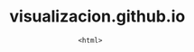 # visualizacion.github.io

                     <html>
<head>
  <script src="https://cdn.anychart.com/releases/v8/js/anychart-base.min.js"></script>
  <script src="https://cdn.anychart.com/releases/v8/js/anychart-ui.min.js"></script>
  <script src="https://cdn.anychart.com/releases/v8/js/anychart-exports.min.js"></script>
  <script src="https://cdn.anychart.com/releases/v8/js/anychart-circle-packing.min.js"></script>
  <script src="https://cdn.anychart.com/releases/v8/js/anychart-data-adapter.min.js"></script>
  <script src="https://cdn.anychart.com/releases/v8/themes/dark_blue.min.js"></script>
  <link href="https://cdn.anychart.com/releases/v8/css/anychart-ui.min.css" type="text/css" rel="stylesheet">
  <link href="https://cdn.anychart.com/releases/v8/fonts/css/anychart-font.min.css" type="text/css" rel="stylesheet">
  <style type="text/css">

    html,
    body,
    #container {
      width: 100%;
      height: 100%;
      margin: 0;
      padding: 0;
    }
  
</style>
</head>
<body>
  
  <div id="container"></div>
  

  <script>

    anychart.onDocumentReady(function () {
      anychart.data.loadJsonFile(
        'https://cdn.anychart.com/samples/circle-packing/ancient-greek-philosophers/data.json',
        function(data) {
          var treeData = anychart.data.tree(data, 'as-table');
          var chart = anychart.circlePacking(treeData);
          var palette = anychart.theme()[0] ? anychart.theme()[0].palette.items : anychart.palettes.defaultPalette;
          chart.fill(function() {
            return palette[this.depth];
          });
          chart.hovered().fill(function () {
            return anychart.color.darken(palette[this.depth], this.depth / 10 + 0.1);
          });
          chart.labels().anchor('center-top').offsetY('5%');
          chart.container('container');
          chart.draw();
        }
      );
    });
  
</script>
</body>
</html>
                
